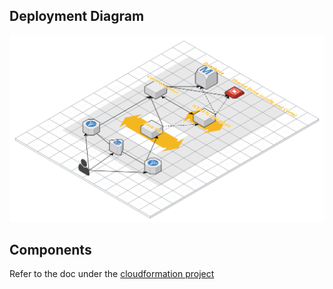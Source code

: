 ## Deployment Diagram

!["Architecture Diagram"](service_instance_architecture.svg)

## Components

Refer to the doc under the [cloudformation project](https://bitbucket.org/nxtlbs-devops/destiny-cloudformation-scripts/src/master/docs/AWS_account_setup.md?at=master&fileviewer=file-view-default)
